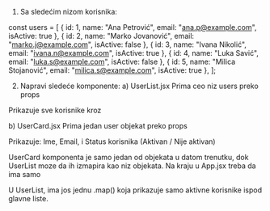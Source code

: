 1. Sa sledećim nizom korisnika:

const users = [
{ id: 1, name: "Ana Petrović", email: "ana.p@example.com", isActive: true },
{ id: 2, name: "Marko Jovanović", email: "marko.j@example.com", isActive: false },
{ id: 3, name: "Ivana Nikolić", email: "ivana.n@example.com", isActive: true },
{ id: 4, name: "Luka Savić", email: "luka.s@example.com", isActive: false },
{ id: 5, name: "Milica Stojanović", email: "milica.s@example.com", isActive: true },
];

2. Napravi sledeće komponente:
   a) UserList.jsx
   Prima ceo niz users preko props

Prikazuje sve korisnike kroz <UserCard user={user} />

b) UserCard.jsx
Prima jedan user objekat preko props

Prikazuje: Ime, Email, i Status korisnika (Aktivan / Nije aktivan)

UserCard komponenta je samo jedan od objekata u datom trenutku, dok UserList moze da ih izmapira
kao niz objekata. Na kraju u App.jsx treba da ima samo <UserList users={users} />

U UserList, ima jos jednu .map() koja prikazuje samo aktivne korisnike ispod glavne liste.
